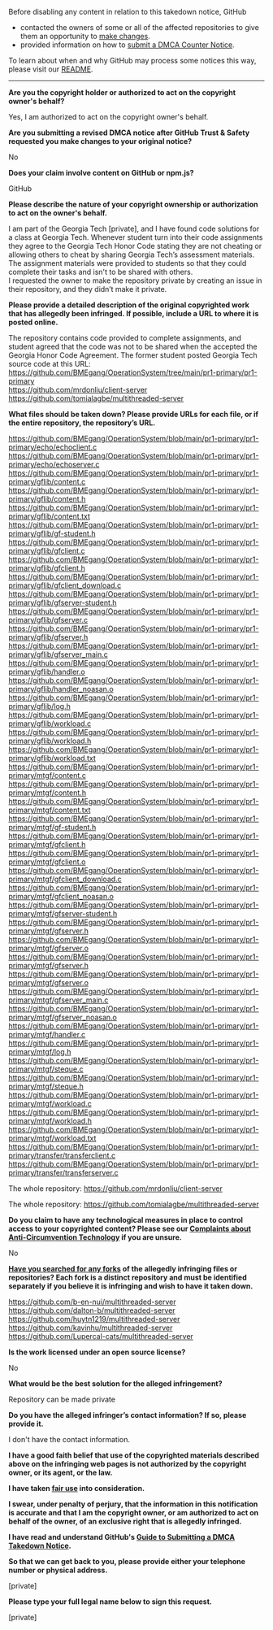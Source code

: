 Before disabling any content in relation to this takedown notice, GitHub
- contacted the owners of some or all of the affected repositories to give them an opportunity to [make changes](https://docs.github.com/en/github/site-policy/dmca-takedown-policy#a-how-does-this-actually-work).
- provided information on how to [submit a DMCA Counter Notice](https://docs.github.com/en/articles/guide-to-submitting-a-dmca-counter-notice).

To learn about when and why GitHub may process some notices this way, please visit our [README](https://github.com/github/dmca/blob/master/README.md#anatomy-of-a-takedown-notice).

---

**Are you the copyright holder or authorized to act on the copyright owner's behalf?**

Yes, I am authorized to act on the copyright owner's behalf.

**Are you submitting a revised DMCA notice after GitHub Trust & Safety requested you make changes to your original notice?**

No

**Does your claim involve content on GitHub or npm.js?**

GitHub

**Please describe the nature of your copyright ownership or authorization to act on the owner's behalf.**

I am part of the Georgia Tech [private], and I have found code solutions for a class at Georgia Tech. Whenever student turn into their code assignments they agree to the Georgia Tech Honor Code stating they are not cheating or allowing others to cheat by sharing Georgia Tech’s assessment materials. The assignment materials were provided to students so that they could complete their tasks and isn't to be shared with others.  
I requested the owner to make the repository private by creating an issue in their repository, and they didn’t make it private.

**Please provide a detailed description of the original copyrighted work that has allegedly been infringed. If possible, include a URL to where it is posted online.**

The repository contains code provided to complete assignments, and student agreed that the code was not to be shared when the accepted the Georgia Honor Code Agreement. The former student posted Georgia Tech source code at this URL: https://github.com/BMEgang/OperationSystem/tree/main/pr1-primary/pr1-primary  
https://github.com/mrdonliu/client-server  
https://github.com/tomialagbe/multithreaded-server


**What files should be taken down? Please provide URLs for each file, or if the entire repository, the repository’s URL.**

https://github.com/BMEgang/OperationSystem/blob/main/pr1-primary/pr1-primary/echo/echoclient.c
https://github.com/BMEgang/OperationSystem/blob/main/pr1-primary/pr1-primary/echo/echoserver.c
https://github.com/BMEgang/OperationSystem/blob/main/pr1-primary/pr1-primary/gflib/content.c
https://github.com/BMEgang/OperationSystem/blob/main/pr1-primary/pr1-primary/gflib/content.h
https://github.com/BMEgang/OperationSystem/blob/main/pr1-primary/pr1-primary/gflib/content.txt
https://github.com/BMEgang/OperationSystem/blob/main/pr1-primary/pr1-primary/gflib/gf-student.h
https://github.com/BMEgang/OperationSystem/blob/main/pr1-primary/pr1-primary/gflib/gfclient.c
https://github.com/BMEgang/OperationSystem/blob/main/pr1-primary/pr1-primary/gflib/gfclient.h
https://github.com/BMEgang/OperationSystem/blob/main/pr1-primary/pr1-primary/gflib/gfclient_download.c
https://github.com/BMEgang/OperationSystem/blob/main/pr1-primary/pr1-primary/gflib/gfserver-student.h
https://github.com/BMEgang/OperationSystem/blob/main/pr1-primary/pr1-primary/gflib/gfserver.c
https://github.com/BMEgang/OperationSystem/blob/main/pr1-primary/pr1-primary/gflib/gfserver.h
https://github.com/BMEgang/OperationSystem/blob/main/pr1-primary/pr1-primary/gflib/gfserver_main.c
https://github.com/BMEgang/OperationSystem/blob/main/pr1-primary/pr1-primary/gflib/handler.o
https://github.com/BMEgang/OperationSystem/blob/main/pr1-primary/pr1-primary/gflib/handler_noasan.o
https://github.com/BMEgang/OperationSystem/blob/main/pr1-primary/pr1-primary/gflib/log.h
https://github.com/BMEgang/OperationSystem/blob/main/pr1-primary/pr1-primary/gflib/workload.c
https://github.com/BMEgang/OperationSystem/blob/main/pr1-primary/pr1-primary/gflib/workload.h
https://github.com/BMEgang/OperationSystem/blob/main/pr1-primary/pr1-primary/gflib/workload.txt
https://github.com/BMEgang/OperationSystem/blob/main/pr1-primary/pr1-primary/mtgf/content.c
https://github.com/BMEgang/OperationSystem/blob/main/pr1-primary/pr1-primary/mtgf/content.h
https://github.com/BMEgang/OperationSystem/blob/main/pr1-primary/pr1-primary/mtgf/content.txt
https://github.com/BMEgang/OperationSystem/blob/main/pr1-primary/pr1-primary/mtgf/gf-student.h
https://github.com/BMEgang/OperationSystem/blob/main/pr1-primary/pr1-primary/mtgf/gfclient.h
https://github.com/BMEgang/OperationSystem/blob/main/pr1-primary/pr1-primary/mtgf/gfclient.o
https://github.com/BMEgang/OperationSystem/blob/main/pr1-primary/pr1-primary/mtgf/gfclient_download.c
https://github.com/BMEgang/OperationSystem/blob/main/pr1-primary/pr1-primary/mtgf/gfclient_noasan.o
https://github.com/BMEgang/OperationSystem/blob/main/pr1-primary/pr1-primary/mtgf/gfserver-student.h
https://github.com/BMEgang/OperationSystem/blob/main/pr1-primary/pr1-primary/mtgf/gfserver.h
https://github.com/BMEgang/OperationSystem/blob/main/pr1-primary/pr1-primary/mtgf/gfserver.o
https://github.com/BMEgang/OperationSystem/blob/main/pr1-primary/pr1-primary/mtgf/gfserver.h
https://github.com/BMEgang/OperationSystem/blob/main/pr1-primary/pr1-primary/mtgf/gfserver.o
https://github.com/BMEgang/OperationSystem/blob/main/pr1-primary/pr1-primary/mtgf/gfserver_main.c
https://github.com/BMEgang/OperationSystem/blob/main/pr1-primary/pr1-primary/mtgf/gfserver_noasan.o
https://github.com/BMEgang/OperationSystem/blob/main/pr1-primary/pr1-primary/mtgf/handler.c
https://github.com/BMEgang/OperationSystem/blob/main/pr1-primary/pr1-primary/mtgf/log.h
https://github.com/BMEgang/OperationSystem/blob/main/pr1-primary/pr1-primary/mtgf/steque.c
https://github.com/BMEgang/OperationSystem/blob/main/pr1-primary/pr1-primary/mtgf/steque.h
https://github.com/BMEgang/OperationSystem/blob/main/pr1-primary/pr1-primary/mtgf/workload.c
https://github.com/BMEgang/OperationSystem/blob/main/pr1-primary/pr1-primary/mtgf/workload.h
https://github.com/BMEgang/OperationSystem/blob/main/pr1-primary/pr1-primary/mtgf/workload.txt
https://github.com/BMEgang/OperationSystem/blob/main/pr1-primary/pr1-primary/transfer/transferclient.c
https://github.com/BMEgang/OperationSystem/blob/main/pr1-primary/pr1-primary/transfer/transferserver.c

The whole repository: https://github.com/mrdonliu/client-server

The whole repository: https://github.com/tomialagbe/multithreaded-server

**Do you claim to have any technological measures in place to control access to your copyrighted content? Please see our <a href="https://docs.github.com/articles/guide-to-submitting-a-dmca-takedown-notice#complaints-about-anti-circumvention-technology">Complaints about Anti-Circumvention Technology</a> if you are unsure.**

No

**<a href="https://docs.github.com/articles/dmca-takedown-policy#b-what-about-forks-or-whats-a-fork">Have you searched for any forks</a> of the allegedly infringing files or repositories? Each fork is a distinct repository and must be identified separately if you believe it is infringing and wish to have it taken down.**

https://github.com/b-en-nui/multithreaded-server  
https://github.com/dalton-b/multithreaded-server  
https://github.com/huytn1219/multithreaded-server  
https://github.com/kavinhu/multithreaded-server  
https://github.com/Lupercal-cats/multithreaded-server

**Is the work licensed under an open source license?**

No

**What would be the best solution for the alleged infringement?**

Repository can be made private

**Do you have the alleged infringer’s contact information? If so, please provide it.**

I don't have the contact information.

**I have a good faith belief that use of the copyrighted materials described above on the infringing web pages is not authorized by the copyright owner, or its agent, or the law.**

**I have taken <a href="https://www.lumendatabase.org/topics/22">fair use</a> into consideration.**

**I swear, under penalty of perjury, that the information in this notification is accurate and that I am the copyright owner, or am authorized to act on behalf of the owner, of an exclusive right that is allegedly infringed.**

**I have read and understand GitHub's <a href="https://docs.github.com/articles/guide-to-submitting-a-dmca-takedown-notice/">Guide to Submitting a DMCA Takedown Notice</a>.**

**So that we can get back to you, please provide either your telephone number or physical address.**

[private]

**Please type your full legal name below to sign this request.**

[private]
